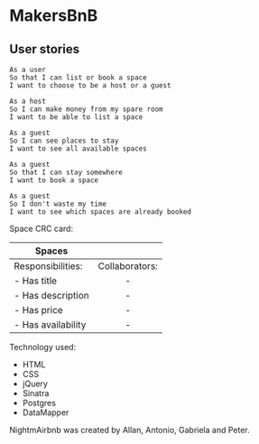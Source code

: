 # MakersBnB


User stories
---

```
As a user
So that I can list or book a space
I want to choose to be a host or a guest

As a host
So I can make money from my spare room
I want to be able to list a space

As a guest
So I can see places to stay
I want to see all available spaces

As a guest
So that I can stay somewhere
I want to book a space

As a guest
So I don't waste my time
I want to see which spaces are already booked
```
Space CRC card:

| Spaces      |           |   
| ------------- |:-------------:|
| Responsibilities:      | Collaborators: |  
| - Has title      | -     |    
| - Has description | -     |    
| - Has price |      - |
| - Has availability |   -   |


Technology used:
- HTML
- CSS
- jQuery
- Sinatra
- Postgres
- DataMapper

NightmAirbnb was created by Allan, Antonio, Gabriela and Peter.
